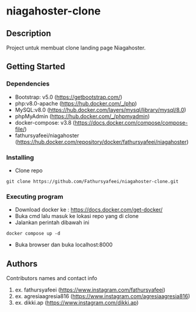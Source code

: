 # niagahoster-clone


## Description

Project untuk membuat clone landing page Niagahoster.

## Getting Started

### Dependencies

* Bootstrap: v5.0 (https://getbootstrap.com/)
* php:v8.0-apache (https://hub.docker.com/_/php)
* MySQL:v8.0 (https://hub.docker.com/layers/mysql/library/mysql/8.0)
* phpMyAdmin (https://hub.docker.com/_/phpmyadmin)
* docker-compose: v3.8 (https://docs.docker.com/compose/compose-file/)
* fathursyafeei/niagahoster (https://hub.docker.com/repository/docker/fathursyafeei/niagahoster)

### Installing

* Clone repo
```
git clone https://github.com/Fathursyafeei/niagahoster-clone.git
```

### Executing program

* Download docker ke : https://docs.docker.com/get-docker/
* Buka cmd lalu masuk ke lokasi repo yang di clone
* Jalankan perintah dibawah ini
```
docker compose up -d
```
* Buka browser dan buka localhost:8000

## Authors

Contributors names and contact info

1. ex. fathursyafeei (https://www.instagram.com/fathursyafeei)
2. ex. agresiaagresia816 (https://www.instagram.com/agresiaagresia816)
3. ex. dikki.ap (https://www.instagram.com/dikki.ap)

